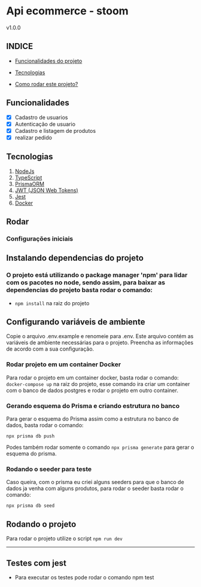 # Api ecommerce - stoom

v1.0.0

## INDICE

-   <a href="#funcionalidades">Funcionalidades do projeto</a>

-   <a href="#tecnologias">Tecnologias</a>

-   <a href="#rodar">Como rodar este projeto?</a>

## Funcionalidades

-   [x] Cadastro de usuarios
-   [x] Autenticação de usuario
-   [x] Cadastro e listagem de produtos
-   [x] realizar pedido

## Tecnologias

1. [NodeJs](https://nodejs.org/en)
2. [TypeScript](https://www.typescriptlang.org/)
3. [PrismaORM](https://www.prisma.io/)
4. [JWT (JSON Web Tokens)](https://jwt.io/)
5. [Jest](https://jestjs.io/pt-BR/)
6. [Docker](https://www.docker.com)

## Rodar

### Configurações iniciais

## Instalando dependencias do projeto

### O projeto está utilizando o package manager 'npm' para lidar com os pacotes no node, sendo assim, para baixar as dependencias do projeto basta rodar o comando:

-   `npm install` na raiz do projeto

## Configurando variáveis de ambiente

Copie o arquivo .env.example e renomeie para .env. Este arquivo contém as variáveis de ambiente necessárias para o projeto. Preencha as informações de acordo com a sua configuração.

### Rodar projeto em um container Docker

Para rodar o projeto em um container docker, basta rodar o comando: `docker-compose up` na raiz do projeto, esse comando ira criar um container com o banco de dados postgres e rodar o projeto em outro container.

### Gerando esquema do Prisma e criando estrutura no banco

Para gerar o esquema do Prisma assim como a estrutura no banco de dados, basta rodar o comando:

`npx prisma db push`

Podes também rodar somente o comando `npx prisma generate` para gerar o esquema do prisma.

### Rodando o seeder para teste

Caso queira, com o prisma eu criei alguns seeders para que o banco de dados ja venha com alguns produtos, para rodar o seeder basta rodar o comando:

`npx prisma db seed`

## Rodando o projeto

Para rodar o projeto utilize o script `npm run dev`

---

## Testes com jest

-   Para executar os testes pode rodar o comando npm test

